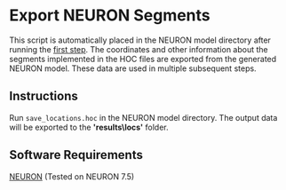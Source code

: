 # Export NEURON Segments
This script is automatically placed in the NEURON model directory after running the [first step](../1_NEURON-Model-Generation). The coordinates and other information about the segments implemented in the HOC files are exported from the generated NEURON model. These data are used in multiple subsequent steps.

## Instructions
Run <code>save_locations.hoc</code> in the NEURON model directory. The output data will be exported to the **'results\locs\'** folder.

## Software Requirements
[NEURON](https://www.neuron.yale.edu/neuron/) (Tested on NEURON 7.5) 
